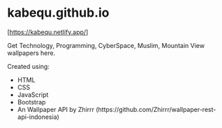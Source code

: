 # kabequ.github.io

[https://kabequ.netlify.app/]

Get Technology, Programming, CyberSpace, Muslim, Mountain View wallpapers here.

Created using:
<ul>
  <li>HTML</li>
  <li>CSS</li>
  <li>JavaScript</li>
  <li>Bootstrap</li>
  <li>An Wallpaper API by Zhirrr (https://github.com/Zhirrr/wallpaper-rest-api-indonesia)</li>
</ul>
